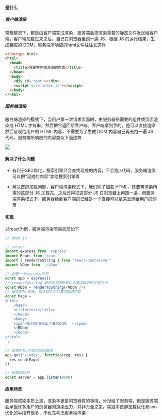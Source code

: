 #### 是什么

##### 客户端渲染

常规情况下，都是由客户端完成渲染，服务端会把渲染需要的静态文件发送给客户端，客户端加载过来之后，自己在浏览器里跑一遍 JS，根据 JS 的运行结果，生成相应的 DOM，服务端所响应的html文件往往长这样

```html
<!doctype html>
<html>
  <head>
    <title>我是客户端渲染的页面</title>
  </head>
  <body>
    <div id='root'></div>
    <script src='index.js'></script>
  </body>
</html>
```

##### 服务端渲染

服务端渲染的模式下，当用户第一次请求页面时，由服务器把需要的组件或页面渲染成 HTML 字符串，然后把它返回给客户端。客户端拿到手的，是可以直接渲染然后呈现给用户的 HTML 内容，不需要为了生成 DOM 内容自己再去跑一遍 JS 代码，服务端所响应的内容类似下面这样

![](https://user-gold-cdn.xitu.io/2018/9/26/166162c1cbad2c64?imageView2/0/w/1280/h/960/format/webp/ignore-error/1)

#### 解决了什么问题

- 有利于SEO优化，搜索引擎只会查找现成的内容，不会跑js代码，服务端渲染可以把“现成的内容”拿给搜索引擎看

- 解决首屏加载问题，客户端渲染模式下，我们除了加载 HTML，还要等渲染所需的这部分 JS 加载完，之后还得把这部分 JS 在浏览器上再跑一遍；而服务端渲染模式下，服务器给到客户端的已经是一个直接可以拿来呈现给用户的网页

#### 实现

以react为例，服务端渲染简易实现如下

```js
// VDom.js

// server
import express from 'express'
import React from 'react'
import { renderToString } from 'react-dom/server'
import VDom from './VDom'

// 创建一个express应用
const app = express()
// renderToString 是把虚拟DOM转化为真实DOM的关键方法
const RDom = renderToString(<VDom />)
// 编写HTML模板，插入转化后的真实DOM内容
const Page = `
<html>
    <head>
    <title>test</title>
    </head>
    <body>
    <span>服务端渲染出了真实DOM:  </span>
    ${RDom}
    </body>
</html>
`;
            
// 配置HTML内容对应的路由
app.get('/index', function(req, res) {
  res.send(Page)
})

// 配置端口号
const server = app.listen(8000)
```

#### 应用场景

服务端渲染本质上是，渲染本该是浏览器做的事情，分担给了服务端，但是服务端会承担许多用户的浏览器的渲染压力，并非万全之策。实践中首屏加载优化和seo优化的手段有很多，不优先考虑服务端渲染